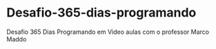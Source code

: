 # Desafio-365-dias-programando
Desafio 365 Dias Programando em Video aulas com o professor Marco Maddo 
